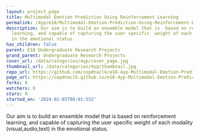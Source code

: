 ```yaml
---
layout: project_page
title: Multimodal Emotion Prediction Using Reinforcement Learning
permalink: /4yp/e18/Multimodal-Emotion-Prediction-Using-Reinforcement-Learning/
description: Our aim is to build an ensemble model that is  based on reinforcement
  learning, and capable of capturing the user specific  weight of each modality (visual,audio,text)
  in the emotional status.
has_children: false
parent: E18 Undergraduate Research Projects
grand_parent: Undergraduate Research Projects
cover_url: /data/categories/4yp/cover_page.jpg
thumbnail_url: /data/categories/4yp/thumbnail.jpg
repo_url: https://github.com/cepdnaclk/e18-4yp-Multimodal-Emotion-Prediction-Using-Reinforcement-Learning
page_url: https://cepdnaclk.github.io/e18-4yp-Multimodal-Emotion-Prediction-Using-Reinforcement-Learning
forks: 0
watchers: 0
stars: 0
started_on: '2024-02-05T08:01:55Z'
---
```


Our aim is to build an ensemble model that is  based on reinforcement learning, and capable of capturing the user specific  weight of each modality (visual,audio,text) in the emotional status.